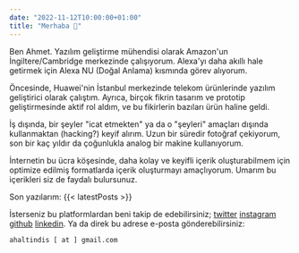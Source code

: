```yaml
---
date: "2022-11-12T10:00:00+01:00"
title: "Merhaba 👋"
---
```


Ben Ahmet. Yazılım geliştirme mühendisi olarak Amazon'un İngiltere/Cambridge merkezinde çalışıyorum. Alexa'yı daha akıllı hale getirmek için Alexa NU (Doğal Anlama) kısmında görev alıyorum.

Öncesinde, Huawei'nin İstanbul merkezinde telekom ürünlerinde yazılım geliştirici olarak çalıştım. Ayrıca, birçok fikrin tasarım ve prototip geliştirmesinde aktif rol aldım, ve bu fikirlerin bazıları ürün haline geldi.

İş dışında, bir şeyler "icat etmekten" ya da o "şeyleri" amaçları dışında kullanmaktan (hacking?) keyif alırım. Uzun bir süredir fotoğraf çekiyorum, son bir kaç yıldır da çoğunlukla analog bir makine kullanıyorum.

İnternetin bu ücra köşesinde, daha kolay ve keyifli içerik oluşturabilmem için optimize edilmiş formatlarda içerik oluşturmayı amaçlıyorum. Umarım bu içerikleri siz de faydalı bulursunuz.

Son yazılarım:
{{< latestPosts >}}

İsterseniz bu platformlardan beni takip de edebilirsiniz; [twitter](https://www.twitter.com/ahaltindis) [instagram](https://www.instagram.com/ahaltindis) [github](https://github.com/ahaltindis) [linkedin](https://www.linkedin.com/in/ahmetaltindis/). Ya da direk bu adrese e-posta gönderebilirsiniz:

```ahaltindis [ at ] gmail.com```
